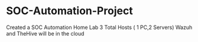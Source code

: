 # SOC-Automation-Project
Created a SOC Automation Home Lab 
3 Total Hosts ( 1 PC,2 Servers)
Wazuh and TheHive will be in the cloud

